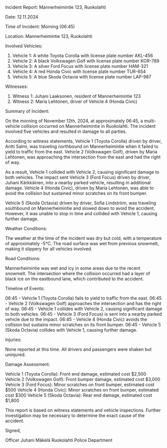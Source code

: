 Incident Report: Mannerheimintie 123, Ruokolahti

Date: 12.11.2024

Time of Incident: Morning (06:45)

Location: Mannerheimintie 123, Ruokolahti

Involved Vehicles:

1. Vehicle 1: A white Toyota Corolla with license plate number AKL-456
2. Vehicle 2: A black Volkswagen Golf with license plate number KOR-789
3. Vehicle 3: A silver Ford Focus with license plate number HAM-321
4. Vehicle 4: A red Honda Civic with license plate number TUR-654
5. Vehicle 5: A blue Skoda Octavia with license plate number LAP-987

Witnesses:

1. Witness 1: Juhani Laaksonen, resident of Mannerheimintie 123
2. Witness 2: Maria Lehtonen, driver of Vehicle 4 (Honda Civic)

Summary of Incident:

On the morning of November 12th, 2024, at approximately 06:45, a multi-vehicle collision occurred on Mannerheimintie in Ruokolahti. The incident involved five vehicles and resulted in damage to all parties.

According to witness statements, Vehicle 1 (Toyota Corolla) driven by driver, Antti Salmi, was traveling northbound on Mannerheimintie when it failed to yield to traffic from the east. Vehicle 2 (Volkswagen Golf), driven by Maria Lehtonen, was approaching the intersection from the east and had the right of way.

As a result, Vehicle 1 collided with Vehicle 2, causing significant damage to both vehicles. The impact sent Vehicle 3 (Ford Focus) driven by driver, Juhani Kärkkäinen, into a nearby parked vehicle, resulting in additional damage. Vehicle 4 (Honda Civic), driven by Maria Lehtonen, was able to avoid the collision but sustained minor scratches on its front bumper.

Vehicle 5 (Skoda Octavia) driven by driver, Sofia Lindström, was traveling southbound on Mannerheimintie and slowed down to avoid the accident. However, it was unable to stop in time and collided with Vehicle 1, causing further damage.

Weather Conditions:

The weather at the time of the incident was dry but cold, with a temperature of approximately -5°C. The road surface was wet from previous snowmelt, making it slippery for all vehicles involved.

Road Conditions:

Mannerheimintie was wet and icy in some areas due to the recent snowmelt. The intersection where the collision occurred had a layer of black ice on the eastbound lane, which contributed to the accident.

Timeline of Events:

06:45 - Vehicle 1 (Toyota Corolla) fails to yield to traffic from the east.
06:45 - Vehicle 2 (Volkswagen Golf) approaches the intersection and has the right of way.
06:45 - Vehicle 1 collides with Vehicle 2, causing significant damage to both vehicles.
06:45 - Vehicle 3 (Ford Focus) is sent into a nearby parked vehicle due to the impact.
06:45 - Vehicle 4 (Honda Civic) avoids the collision but sustains minor scratches on its front bumper.
06:45 - Vehicle 5 (Skoda Octavia) collides with Vehicle 1, causing further damage.

Injuries:

None reported at this time. All drivers and passengers were shaken but uninjured.

Damage Assessment:

Vehicle 1 (Toyota Corolla): Front end damage, estimated cost $2,500
Vehicle 2 (Volkswagen Golf): Front bumper damage, estimated cost $3,000
Vehicle 3 (Ford Focus): Minor scratches on front bumper, estimated cost $500
Vehicle 4 (Honda Civic): Minor scratches on front bumper, estimated cost $300
Vehicle 5 (Skoda Octavia): Rear end damage, estimated cost $1,800

This report is based on witness statements and vehicle inspections. Further investigation may be necessary to determine the exact cause of the accident.

Signed,

Officer Juhani Mäkelä
Ruokolahti Police Department